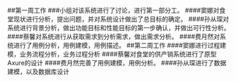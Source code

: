 ##第一周工作
###小组对该系统进行了讨论，进行第一部分工。
####窦娜对食堂现状进行分析，提出问题，并对系统设计做出了总目标的确定。
####孙从琛对系统进行背景分析，做出功能目标和性能目标的第一步确认，并做出可行性分析。
####蔡馨对系统进行从获取需求到分析需求，做出需求分析。
####费月然对系统进行了用例分析，用例建模，用例描述。
##第二周工作
####窦娜进行过程建模，业务流程分析，业务过程分析
####蔡馨对食堂的供产销系统进行了原型Axure的设计
####费月然完善了用例建模，用例分析。
####孙从琛进行了数据建模，以及数据库设计
